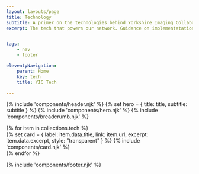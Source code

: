 ```yaml
---
layout: layouts/page
title: Technology
subtitle: A primer on the technologies behind Yorkshire Imaging Collaborative, how they were selected and what we use them for.
excerpt: The tech that powers our network. Guidance on implementatation and best usage.


tags:
    - nav
    - footer

eleventyNavigation:
    parent: Home
    key: tech
    title: YIC Tech

---
```

{% include 'components/header.njk' %}
{% set hero = {
    title: title,
    subtitle: subtitle
} %}
{% include 'components/hero.njk' %}
{% include 'components/breadcrumb.njk' %}

<main id="main" role="main">
    <div class="max-w-6xl mx-auto px-3">
        <section id="cardList" class="flex flex-wrap">
        {% for item in collections.tech %}
          <div class="w-full md:w-1/2 p-2">
          {% set card = 
              {
                label: item.data.title, 
                link: item.url, 
                excerpt: item.data.excerpt,
                style: "transparent"
                } %}
          {% include 'components/card.njk' %}
          </div>
        {% endfor %}
        </section>
    </div>
</main>

{% include 'components/footer.njk' %}
